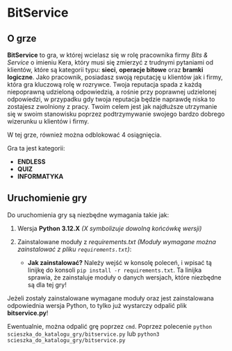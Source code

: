 # BitService
## O grze
__BitService__ to gra, w której wcielasz się w rolę pracownika firmy _Bits & Service_ o imieniu Kera, który
musi się zmierzyć z trudnymi pytaniami od klientów, które są kategorii typu: __sieci__, __operacje bitowe__ oraz __bramki logiczne__. Jako pracownik, posiadasz swoją reputację u klientów jak i firmy, która gra kluczową rolę w rozrywce. Twoja reputacja spada z każdą niepoprawną udzieloną odpowiedzią, a rośnie przy poprawnej udzielonej odpowiedzi, w przypadku gdy twoja reputacja będzie naprawdę niska to zostajesz zwolniony z pracy. Twoim celem jest jak najdłuższe utrzymanie się w swoim stanowisku poprzez podtrzymywanie swojego bardzo dobrego wizerunku u klientów i firmy.

W tej grze, również można odblokować 4 osiągnięcia.

Gra ta jest kategorii:
* __ENDLESS__
* __QUIZ__
* __INFORMATYKA__


## Uruchomienie gry
Do uruchomienia gry są niezbędne wymagania takie jak:
1. Wersja __Python 3.12.X__ _(X symbolizuje dowolną końcówkę wersji)_

2. Zainstalowane moduły z _requirements.txt_ _(Moduły wymagane można zainstalować z pliku `requirements.txt`)_:
    * __Jak zainstalować?__
        Należy wejść w konsolę poleceń, i wpisać tą linijkę do konsoli `pip install -r requirements.txt`.
        Ta linijka sprawia, że zainstaluje moduły o danych wersjach, które niezbędne są dla tej gry!

Jeżeli zostały zainstalowane wymagane moduły oraz jest zainstalowana odpowiednia wersja Python,
to tylko już wystarczy odpalić plik __bitservice.py__!

Ewentualnie, można odpalić grę poprzez `cmd`. Poprzez polecenie `python scieszka_do_katalogu_gry/bitservice.py` lub `python3 scieszka_do_katalogu_gry/bitservice.py`